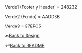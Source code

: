 Verde1 (Footer y Header) = 248232

Verde2 (Fondo) = AADDBB

Verde3 = B7EFC5


🔙[Back to Design](../Diseño)

↩️[Back to README](../README.md)

